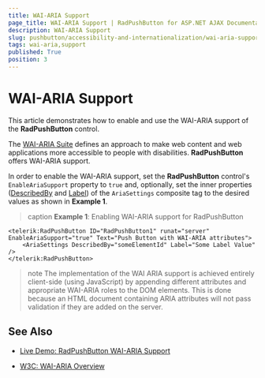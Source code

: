 ```yaml
---
title: WAI-ARIA Support
page_title: WAI-ARIA Support | RadPushButton for ASP.NET AJAX Documentation
description: WAI-ARIA Support
slug: pushbutton/accessibility-and-internationalization/wai-aria-support
tags: wai-aria,support
published: True
position: 3
---
```


# WAI-ARIA Support

This article demonstrates how to enable and use the WAI-ARIA support of the **RadPushButton** control.

The [WAI-ARIA Suite](http://www.w3.org/WAI/intro/aria) defines an approach to make web content and web applications more accessible to people with disabilities. **RadPushButton** offers WAI-ARIA support.

In order to enable the WAI-ARIA support, set the **RadPushButton** control's `EnableAriaSupport` property to `true` and, optionally, set the inner properties ([DescribedBy](http://www.w3.org/TR/wai-aria/states_and_properties#aria-describedby) and [Label](http://www.w3.org/TR/wai-aria/states_and_properties#aria-label)) of the `AriaSettings` composite tag to the desired values as shown in **Example 1**.

>caption **Example 1**: Enabling WAI-ARIA support for RadPushButton

````ASP.NET
<telerik:RadPushButton ID="RadPushButton1" runat="server" EnableAriaSupport="true" Text="Push Button with WAI-ARIA attributes">
	<AriaSettings DescribedBy="someElementId" Label="Some Label Value" />
</telerik:RadPushButton>
````

>note The implementation of the WAI ARIA support is achieved entirely client-side (using JavaScript) by appending different attributes and appropriate WAI-ARIA roles to the DOM elements.	This is done because an HTML document containing ARIA attributes will not pass validation if they are added on the server.




## See Also

 * [Live Demo: RadPushButton WAI-ARIA Support](http://demos.telerik.com/aspnet-ajax/pushbutton/wai-aria-support/defaultcs.aspx)

 * [W3C: WAI-ARIA Overview](http://www.w3.org/WAI/intro/aria)


